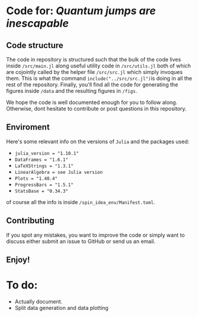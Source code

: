 # Code for: *Quantum jumps are inescapable*

## Code structure
The code in repository is structured such that the bulk of the code lives inside `/src/main.jl` along useful utility code in `/src/utils.jl` both of which are cojointly called by the helper file `/src/src.jl` which simply invoques them. This is what the command `include("../src/src.jl")`is doing in all the rest of the repository. Finally, you'll find all the code for generating the figures inside `/data` and the resulting figures in `/figs`. 

We hope the code is well documented enough for you to follow along. Otherwise, dont hesitate to contribute or post questions in this repository.

## Enviroment
Here's some relevant info on the versions of `Julia` and the packages used:
- `julia_version = "1.10.1"`
- `DataFrames = "1.6.1"`
- `LaTeXStrings = "1.3.1"`
- `LinearAlgebra = see Julia version`
- `Plots = "1.40.4"`
- `ProgressBars = "1.5.1"`
- `StatsBase = "0.34.3"`

of course all the info is inside `/spin_idea_env/Manifest.toml`.

## Contributing 
If you spot any mistakes, you want to improve the code or simply want to discuss either submit an issue to GitHub or send us an email.


## Enjoy!

#
#

# To do:
- Actually document.
- Split data generation and data plotting